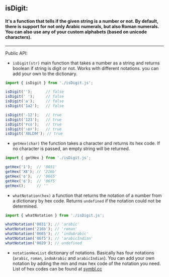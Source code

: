 ## isDigit:

#### It's a function that tells if the given string is a number or not. By default, there is support for not only Arabic numerals, but also Roman numerals. You can also use any of your custom alphabets (based on unicode characters).

***


Public API:

- `isDigit(str)` main function that takes a number as a string and returns boolean if string is digit or not. Works with different notations. you can add your own to the dictionary.

```js
import { isDigit } from './isDigit.js';

isDigit('');      // false
isDigit(' ');     // false
isDigit('a');     // false
isDigit('1a2');   // false

isDigit('-12');   // true
isDigit('123');   // true
isDigit('٣٤٥');   // true
isDigit('۱۵۶');   // true
isDigit('ⅫⅬⅮⅯ'); // true
```

- `getHex(char)` the function takes a character and returns its hex code. If no character is passed, an empty string will be returned.

```js
import { getHex } from './isDigit.js';

getHex('1');  // '0031'
getHex('Ⅻ'); // '216b'
getHex('٥');  // '0665'
getHex('۵');  // '06f5'
getHex();     // ''
```

- `whatNotation(hex)` a function that returns the notation of a number from a dictionary by hex code. Returns `undefined` if the notation could not be determined.

```js
import { whatNotation } from './isDigit.js';

whatNotation('0031'); // 'arabic'
whatNotation('216b'); // 'roman'
whatNotation('0665'); // 'indoArabic'
whatNotation('06f5'); // 'arabicIndian'
whatNotation('0029'); // undefined
```

- `notationHexList` dictionary of notations. Basically has four notations (`arabic`, `roman`, `indoArabic` and `arabicIndian`). You can add your own notation by adding the min and max hex code of the notation you need. List of hex codes can be found at [symbl.cc](https://symbl.cc/ru/unicode/blocks/)
